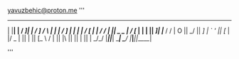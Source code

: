 yavuzbehic@proton.me
'''
 __    __    ___  _         __   ___   ___ ___    ___ 
|  |__|  |  /  _]| |       /  ] /   \ |   |   |  /  _]
|  |  |  | /  [_ | |      /  / |     || _   _ | /  [_ 
|  |  |  ||    _]| |___  /  /  |  O  ||  \_/  ||    _]
|  `  '  ||   [_ |     |/   \_ |     ||   |   ||   [_ 
 \      / |     ||     |\     ||     ||   |   ||     |
  \_/\_/  |_____||_____| \____| \___/ |___|___||_____|
                                                      
'''

